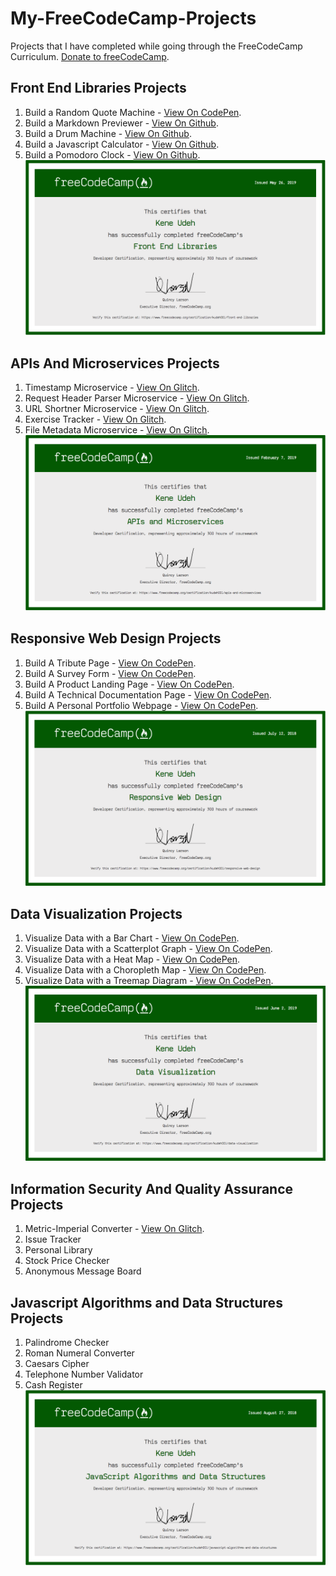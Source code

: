 # My-FreeCodeCamp-Projects
Projects that I have completed while going through the FreeCodeCamp Curriculum.
[Donate to freeCodeCamp](https://donate.freecodecamp.org/).

## Front End Libraries Projects
   1. Build a Random Quote Machine - [View On CodePen](https://codepen.io/kudeh/full/KGKVJo/).
   2. Build a Markdown Previewer - [View On Github](https://kudeh.github.io/freecodecamp-projects/Front-End-Libraries-Projects/Build%20a%20Markdown%20Previewer/).
   3. Build a Drum Machine - [View On Github](https://kudeh.github.io/freecodecamp-projects/Front-End-Libraries-Projects/Build%20a%20Drum%20Machine/).
   4. Build a Javascript Calculator - [View On Github](https://kudeh.github.io/freecodecamp-projects/Front-End-Libraries-Projects/Build%20a%20Javascript%20Calculator/).
   5. Build a Pomodoro Clock - [View On Github](https://kudeh.github.io/freecodecamp-projects/Front-End-Libraries-Projects/Build%20a%20Pomodoro%20Clock/).
   ![Alt text](/certifications/front-end-libraries.png?raw=true "Front End Libraries Certification")


## APIs And Microservices Projects
   1. Timestamp Microservice - [View On Glitch](https://cuddly-aardvark.glitch.me/).
   2. Request Header Parser Microservice - [View On Glitch](https://gainful-watcher.glitch.me/).
   3. URL Shortner Microservice - [View On Glitch](https://ancient-printer.glitch.me/).
   4. Exercise Tracker - [View On Glitch](https://uncovered-parakeet.glitch.me/).
   5. File Metadata Microservice - [View On Glitch](https://simple-aluminum.glitch.me/).
   ![Alt text](/certifications/api-and-microservices.png?raw=true "API and Microservices Certification")


## Responsive Web Design Projects
   1. Build A Tribute Page - [View On CodePen](https://codepen.io/kudeh/full/mwrdNe/).
   2. Build A Survey Form - [View On CodePen](https://codepen.io/kudeh/full/wXgBrG/).
   3. Build A Product Landing Page - [View On CodePen](https://codepen.io/kudeh/full/mKWqQK/).
   4. Build A Technical Documentation Page - [View On CodePen](https://codepen.io/kudeh/full/gjYVLR/).
   5. Build A Personal Portfolio Webpage - [View On CodePen](https://codepen.io/kudeh/full/VWPvWX/).
   ![Alt text](/certifications/responsive-web-design.png?raw=true "Responsive Web Design Certification")


## Data Visualization Projects
   1. Visualize Data with a Bar Chart - [View On CodePen](https://codepen.io/kudeh/full/zmxWNq).
   2. Visualize Data with a Scatterplot Graph - [View On CodePen](https://codepen.io/kudeh/full/QRVybb).
   3. Visualize Data with a Heat Map - [View On CodePen](https://codepen.io/kudeh/full/KLGmQy).
   4. Visualize Data with a Choropleth Map - [View On CodePen](https://codepen.io/kudeh/pen/qGLaaa).
   5. Visualize Data with a Treemap Diagram - [View On CodePen](https://codepen.io/kudeh/full/wbNGLK).
   ![Alt text](/certifications/data-visualization.png?raw=true "Data Visualization Certification")


## Information Security And Quality Assurance Projects
   1. Metric-Imperial Converter - [View On Glitch](https://guiltless-honeysuckle.glitch.me/).
   2. Issue Tracker 
   3. Personal Library 
   4. Stock Price Checker 
   5. Anonymous Message Board 
   

## Javascript Algorithms and Data Structures Projects
   1. Palindrome Checker
   2. Roman Numeral Converter
   3. Caesars Cipher
   4. Telephone Number Validator
   5. Cash Register
   ![Alt text](/certifications/javascript-algorithms-and-data-structures.png?raw=true "Javascript Algorithms and Data Structures Certification")   
